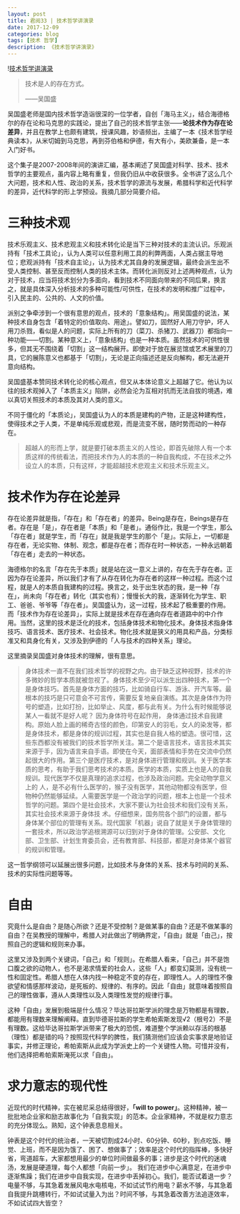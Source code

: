 ```yaml
---
layout: post
title: 君阅33 | 技术哲学讲演录
date: 2017-12-09
categories: blog
tags: [技术 哲学]
description: 《技术哲学讲演录》
---
```


<p>!<a href="(http://ww1.sinaimg.cn/large/78b44ed4gy1fmal1qz095j20ok0vyjta.jpg">技术哲学讲演录</a></p>

<blockquote>
<p>技术是人的存在方式。</p>

<p>——吴国盛</p>
</blockquote>

<p>吴国盛老师是国内技术哲学造诣很深的一位学者，自创「海马主义」，结合海德格尔的存在论和马克思的实践论，提出了自己的技术哲学主张——<strong>论技术作为存在论差异</strong>，并且在教学上也颇有建筑，授课风趣，妙语频出，主编了一本《技术哲学经典读本》，从米切姆到马克思，再到芬伯格和伊德，有大有小，美欧兼备，是一本入门好书。</p>

<p>这个集子是2007-2008年间的演讲汇编，基本阐述了吴国盛对科学、技术、技术哲学的主要观点，虽内容上略有重复，但我仍旧从中收获很多。全书讲了这么几个大问题，技术和人性、政治的关系，技术哲学的源流与发展，希腊科学和近代科学的差异，近代科学的形上学预设。我摘几部分简要介绍。</p>

<h1>三种技术观</h1>

<p>技术乐观主义、技术悲观主义和技术转化论是当下三种对技术的主流认识。乐观派持有「技术工具论」，认为人类可以任意利用工具的利弊两面，人类占据主导地位；悲观派持有「技术自主论」，认为技术尤其自身的发展逻辑，最终会派生出不受人类控制、甚至反而控制人类的技术主体。而转化派则反对上述两种观点，认为对于技术，应当将技术划分为多面向，看到技术不同面向带来的不同后果，换言之，就是具体深入分析技术的多种可能性/可供性，在技术的发明和推广过程中，引入民主的、公共的、人文的价值。</p>

<p>派别之争牵涉到一个很有意思的观点，技术的「意象结构」。用吴国盛的说法，某种技术自身包含「着特定的价值取向、用途」。譬如刀，固然好人用刀守护，坏人用刀杀戮，看似是人的问题，实际上所有的刀（菜刀、杀猪刀、武器刀）都指向一种功能——切割。某种意义上，「意象结构」也是一种本质。虽然技术的可供性很多，但其无不围绕着「切割」这一结构展开。即使对于放在展览馆或艺术展里的刀具，它的展陈意义也都基于「切割」，无论是正向描述还是反向解构，都无法避开意向结构。</p>

<p>吴国盛基本赞同技术转化论的核心观点，但又从本体论意义上超越了它。他认为以往的技术观掉入了「本质主义」陷阱，必然会沦为互相对抗而无法自拔的境遇，难以真切关照技术的本质及其对人类的意义。</p>

<p>不同于僵化的「本质论」，吴国盛认为人的本质是建构的产物，正是这种建构性，使得技术之于人类，不是单纯乐观或悲观，而是流变不居，随时势而动的一种存在。</p>

<blockquote>
<p>超越人的形而上学，就是要打破本质主义的人性论，即首先破除人有一个本质这样的传统看法，而把技术作为人的本质的一种自我构成，不在技术之外设立人的本质，只有这样，才能超越技术悲观主义和技术乐观主义。</p>
</blockquote>

<h1>技术作为存在论差异</h1>

<p>存在论差异就是指，「存在」和「存在者」的差异。Being是存在，Beings是存在者。存在是「是」，存在者是「本质」和「是者」。通俗作比，我是一个学生，那么「存在者」就是学生，而「存在」就是我是学生的那个「是」。实际上，一切都是存在者，无论实物、体制、观念，都是存在者；而存在时一种状态，一种永远朝着「存在者」走去的一种状态。</p>

<p>海德格尔的名言「存在先于本质」就是站在这一意义上讲的，存在先于存在者。正因为存在论差异，所以我们才有了从存在转化为存在者的这样一种过程。而这个过程，就是人的本质自我建构的过程。换言之，处于出生状态的我，是一种「存在」，尚未向「存在者」转化（其实也有）；慢慢长大的我，逐渐转化为学生、职工、爸爸、爷爷等「存在者」。吴国盛认为，这一过程，技术起了极重要的作用。而「技术作为存在论差异」，实际上就是技术在存在通向存在者道路中的中介作用。当然，这里的技术是泛化的技术，包括身体技术和物化技术。身体技术指身体技巧、语言技术、医疗技术、社会技术。物化技术就是狭义的用具和产品，分类标准又和具身化有关，又涉及到伊德的「人与技术的四种关系」理论。</p>

<p>这里摘录吴国盛对身体技术的理解，很有意思。</p>

<blockquote>
<p>身体技术一直不在我们技术哲学的视野之内。由于缺乏这种视野，技术的许多微妙的哲学本质就被忽视了。身体技术至少可以派生出四种技术，第一个是身体技巧。首先是身体方面的技巧，比如骑自行车、游泳、开汽车等。最根本的技巧是只可意会不可言传，需要反复地亲自演练。其次是身体作为符号的塑造，比如打扮，比如举止、风度，都与此有关。为什么有时候能够说某人一看就不是好人呢？ 因为身体符号在起作用， 身体通过技术自我建构。原始人脸上画的稀奇古怪的颜色，印第安人的羽毛，女人的染发等，都是身体技术，都是身体的规训过程，其实也是自我人格的塑造。很可惜，这些东西都没有被我们的技术哲学所关注。第二个是语言技术，语言技术其实 来源于手，因为语言来自手语。即使在今天，面部表情和手势在交流中仍然起很大的作用。第三个是医疗技术，是对身体进行管理和规训。关于医学本质的思考，有助于我们思考技术的本质。医学的本质，实质上也是人的自我规训。现代医学不仅是真理的追求过程，也涉及政治问题。完全动物学意义上的 人，是不必有什么医学的，猴子没有医学，其他动物都没有医学，但物种仍然能够延续。人需要医学是一个政治学的问题，根本上也是一个技术哲学的问题。第四个是社会技术，大家不要认为社会技术和我们没有关系，其实社会技术来源于身体技 术。仔细想来，国务院各个部门的设置，都与身体某个部位的管理有关系。现代国家「机器」说自了就是关于身体管理的一套技术，所以政治学追根溯源可以归到对于身体的管理。公安部、文化部、卫生部、计划生育委员会，还有教育部、科技部，都是对身体某个器官的规训和管理。</p>
</blockquote>

<p> 这一哲学纲领可以延展出很多问题，比如技术与身体的关系、技术与时间的关系、技术的实际性问题等等。</p>

<h1>自由</h1>

<p>究竟什么是自由？是随心所欲？还是不受控制？是做某事的自由？还是不做某事的自由？在吴教授的理解中，希腊人对此做出了明确界定，「自由」就是「由己」，按照自己的逻辑和规则来办事。</p>

<p>这里又涉及到两个关键词，「自己」和「规则」。在希腊人看来，「自己」并不是饱口腹之欲的动物人，也不是渴求情爱的社会人，这些「人」都变幻莫测，没有统一性和固定性。希腊人想在人体内找一种稳定不变的存在，即理性人。人的理性不像欲望和情感那样波动，是死板的、规律的、有序的。因此「自由」就意味着按照自己的理性做事，遵从人类理性以及人类理性发觉的规律行事。</p>

<p>这种「自由」发展到极端是什么情况？毕达哥拉斯学派的理念是万物都是有理数，都能用有理数来理解阐释。直到毕德哥拉斯的学生希帕索斯发现√2（根号2）不是有理数。这给毕达哥拉斯学派带来了极大的恐慌，难道整个学派赖以存活的根基（理性）都是错的吗？按照现代科学的脾性，我们猜测他们应该会实事求是地验证事实，并修正理论，希帕索斯从此成为学派史上的一个关键性人物。可惜并没有，他们选择把希帕索斯淹死以求「自由」。</p>

<h1>求力意志的现代性</h1>

<p>近现代的时代精神，实在被尼采总结得很好，<strong>「will to power」</strong>。这种精神，被一批批地企业家和励志故事化为「自我实现」的范本。企业家精神，不就是权力意志的充分体现么。熟知，这个钟表息息相关。</p>

<p>钟表是这个时代的统治者，一天被切割成24小时、60分钟、60秒，到点吃饭、睡觉、上班，而不是因为饿了、困了、想做事了；效率是这个时代的指挥棒，多快好省，弯道超车，大家都想用最少的单位时间做最多的事；进步是这个时代的迷魂汤，发展是硬道理，每个人都想「向前一步」。 我们在进步中心满意足，在进步中逐渐焦躁；我们在进步中自我实现，在进步中丢掉初心。我们，能否试着退一步？电量不够，与其急着发展风电水电核电，不如试试节约用电？薪水不够，与其急着自我提升跳槽转行，不如试试量入为出？时间不够，与其急着改善方法追逐效率，不如试试四大皆空？</p>





